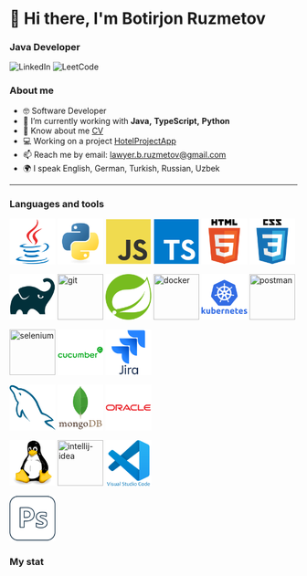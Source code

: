 <div id="header">
    <h1>👋 Hi there, I'm Botirjon Ruzmetov</h1>
    <h3>Java Developer</h3>
</div>
		
<div id="socials"">
	<a href="https://www.linkedin.com/in/botirjon-ruzmetov-4163861b7/" style="text-decoration: none;">
	<img src="https://img.shields.io/badge/LinkedIn-blue?style=for-the-badge&logo=linkedin&logoColor=white" heigth="100px" alt="LinkedIn""/>
	</a>
	<a href="https://leetcode.com/Botirjon_Ruzmetov/" style="text-decoration: none;">
	<img src="https://img.shields.io/badge/LeetCode-red?style=for-the-badge&logo=leetcode&logoColor=white" alt="LeetCode"/>
	</a>
</div>
  
### About me
- 🤓 Software Developer
- 🌱 I’m currently working with **Java,** **TypeScript,** **Python**
- 📄 Know about me [CV](https://github.com/BotirJon2023/Basic_Java/tree/main/CV_B.Ruzmetov.pdf)
- 💻 Working on a project [HotelProjectApp](https://github.com/BotirJon2023/Basic_Java/tree/main/HotelProjectApp)
- 📫 Reach me by email: lawyer.b.ruzmetov@gmail.com
- 🌍 I speak English, German, Turkish, Russian, Uzbek 


---
		
### Languages and tools

<img src="https://github.com/devicons/devicon/blob/v2.15.1/icons/java/java-original.svg" title="java" width="80" height="80"/> <img src="https://raw.githubusercontent.com/devicons/devicon/master/icons/python/python-original.svg" title="python" width="80" height="80"/> <img src="https://raw.githubusercontent.com/devicons/devicon/master/icons/javascript/javascript-original.svg" title="javascript" width="80" height="80"/> <img src="https://github.com/devicons/devicon/blob/v2.15.1/icons/typescript/typescript-original.svg" title="typescript" width="80" height="80"/> <img src="https://github.com/devicons/devicon/blob/v2.15.1/icons/html5/html5-original-wordmark.svg" title="html" width="80" height="80"/> <img src="https://github.com/devicons/devicon/blob/v2.15.1/icons/css3/css3-original-wordmark.svg" title="css" width="80" height="80"/>

<img src="https://github.com/devicons/devicon/blob/v2.15.1/icons/gradle/gradle-plain.svg" title="gradle" width="80" height="80"/> <img src="https://cdn.jsdelivr.net/gh/devicons/devicon/icons/git/git-plain.svg" title="git" width="80" height="80"/> <img src="https://github.com/devicons/devicon/blob/v2.15.1/icons/spring/spring-original.svg" title="spring" width="80" height="80"/> <img src="https://skillicons.dev/icons?i=docker" title="docker" width="80" height="80"/> <img src="https://github.com/devicons/devicon/blob/v2.15.1/icons/kubernetes/kubernetes-plain-wordmark.svg" title="kubernetes" width="80" height="80"/> <img src="https://cdn.simpleicons.org/postman/FF6C37" title="postman" width="80" height="80"/>

<img src="https://raw.githubusercontent.com/detain/svg-logos/780f25886640cef088af994181646db2f6b1a3f8/svg/selenium-logo.svg" title="selenium" width="80" height="80"/> <img src="https://github.com/devicons/devicon/blob/v2.15.1/icons/cucumber/cucumber-plain-wordmark.svg" title="cucumber" width="80" height="80"/> <img src="https://github.com/devicons/devicon/blob/v2.15.1/icons/jira/jira-original-wordmark.svg" title="jira" width="80" height="80"/>

<img src="https://github.com/devicons/devicon/blob/v2.15.1/icons/mysql/mysql-original.svg" title="mysql" width="80" height="80"/> <img src="https://raw.githubusercontent.com/devicons/devicon/master/icons/mongodb/mongodb-original-wordmark.svg" title="mongodb" width="80" height="80"/> <img src="https://raw.githubusercontent.com/devicons/devicon/master/icons/oracle/oracle-original.svg" title="oracle" width="80" height="80"/>

<img src="https://raw.githubusercontent.com/devicons/devicon/master/icons/linux/linux-original.svg" title="linux" width="80" height="80"/> <img src="https://img.icons8.com/color/96/000000/intellij-idea.png" title="intellij-idea" width="80" height="80"/> <img src="https://github.com/devicons/devicon/blob/v2.15.1/icons/vscode/vscode-original-wordmark.svg" title="vscode" width="80" height="80"/>

<img src="https://raw.githubusercontent.com/devicons/devicon/master/icons/photoshop/photoshop-line.svg" title="photoshop" width="80" height="80"/>

</p>

### My stat

<div id="stat" align="center">
	<img src="https://github-profile-summary-cards.vercel.app/api/cards/profile-details?username=BotirJon2023&theme=github_dark" alt=""/>
	<img src="https://github-profile-summary-cards.vercel.app/api/cards/most-commit-language?username=BotirJon2023&theme=github_dark" alt=""/>
	<img src="https://github-profile-summary-cards.vercel.app/api/cards/stats?username=BotirJon2023&theme=github_dark" alt=""/>
</div>
		
		
<!--
**BotirJon2023/BotirJon2023** is a ✨ _special_ ✨ repository because its `README.md` (this file) appears on your GitHub profile.

Here are some ideas to get you started:

- 🔭 I’m currently working on ...
- 🌱 I’m currently learning ...
- 👯 I’m looking to collaborate on ...
- 🤔 I’m looking for help with ...
- 💬 Ask me about ...
- 📫 How to reach me: ...
- 😄 Pronouns: ...
- ⚡ Fun fact: ...
-->

